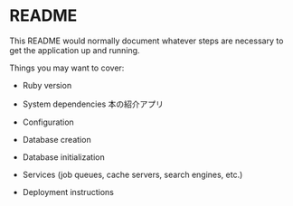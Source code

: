 # README

This README would normally document whatever steps are necessary to get the
application up and running.

Things you may want to cover:

* Ruby version

* System dependencies
本の紹介アプリ

* Configuration

* Database creation

* Database initialization

* Services (job queues, cache servers, search engines, etc.)

* Deployment instructions
